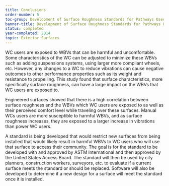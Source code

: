 ```yaml
---
title: Conclusions
order-number: 5
toc-group: Development of Surface Roughness Standards for Pathways Used by Wheelchair Users
banner-title: Development of Surface Roughness Standards for Pathways Used by Wheelchair Users
status: completed
year-completed: 2014
topic: Exterior Surfaces
---
```


WC users are exposed to WBVs that can be harmful and uncomfortable. Some characteristics of the WC can be adjusted to minimize these WBVs such as adding suspensions systems, using larger more compliant wheels, etc. However, any changes to a WC to reduce vibrations can cause negative outcomes to other performance properties such as its weight and resistance to propelling. This study found that surface characteristics, more specifically surface roughness, can have a large impact on the WBVs that WC users are exposed to.

Engineered surfaces showed that there is a high correlation between surface roughness and the WBVs which WC users are exposed to as well as their perceived comfort level while traveling over these surfaces. Manual WCs users are more susceptible to harmful WBVs, and as surface roughness increases, they are exposed to a larger increase in vibrations than power WC users.

A standard is being developed that would restrict new surfaces from being installed that would likely result in harmful WBVs to WC users who will use that surface to access their community. The goal is for the standard to be developed with and approved by ASTM International and then approved by the United States Access Board. The standard will then be used by city planners, construction workers, surveyors, etc. to evaluate if a current surface meets the standard or should be replaced. Software will also be developed to determine if a new design for a surface will meet the standard once it is installed.
